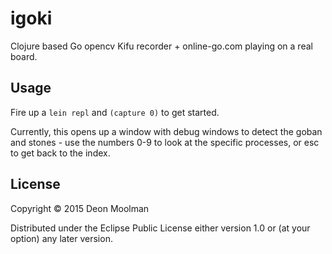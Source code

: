 # igoki

Clojure based Go opencv Kifu recorder + online-go.com playing on a real board.

## Usage

Fire up a `lein repl` and `(capture 0)` to get started.
 
Currently, this opens up a window with debug windows to detect the goban and stones - use the numbers 
0-9 to look at the specific processes, or esc to get back to the index.

## License

Copyright © 2015 Deon Moolman

Distributed under the Eclipse Public License either version 1.0 or (at
your option) any later version.
